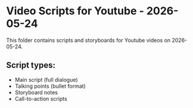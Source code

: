 # Video Scripts for Youtube - 2026-05-24

This folder contains scripts and storyboards for Youtube videos on 2026-05-24.

## Script types:
- Main script (full dialogue)
- Talking points (bullet format)
- Storyboard notes
- Call-to-action scripts
